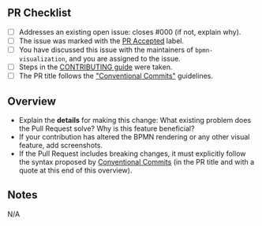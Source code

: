 <!--
👋 Hi, thanks for sending a Pull Request to bpmn-visualization! 💖
Please fill out all fields below and make sure each item is true and [x] checked.
Otherwise we may not be able to review your PR.
-->

## PR Checklist

- [ ] Addresses an existing open issue: closes #000 (if not, explain why).
- [ ] The issue was marked with the [PR Accepted](https://github.com/process-analytics/bpmn-visualization-js/issues?q=is%3Aissue+is%3Aopen+label%3A%22PR+accepted%22) label.
- [ ] You have discussed this issue with the maintainers of `bpmn-visualization`, and you are assigned to the issue. 
- [ ] Steps in the [CONTRIBUTING guide](https://github.com/process-analytics/bpmn-visualization-js/blob/master/CONTRIBUTING.md) were taken.
- [ ] The PR title follows the ["Conventional Commits"](https://www.conventionalcommits.org/en/v1.0.0/) guidelines.
<!--
It must look like `<type>[optional scope]: <lower case description>`

*type* can be (see existing Pull Request for more elements):
- chore
- docs
- feat
- fix
- refactor
  ...

If defined, the _optional scope_ must be put in parentheses.

Note: The title is used as proposal for the maintainer merging the Pull Request.
-->


## Overview

<!-- Description of what and why is changed, and how the code change does that. -->
- Explain the **details** for making this change: What existing problem does the Pull Request solve? Why is this feature beneficial?
- If your contribution has altered the BPMN rendering or any other visual feature, add screenshots.
- If the Pull Request includes breaking changes, it must explicitly follow the syntax proposed by [Conventional Commits](https://www.conventionalcommits.org/en/v1.0.0/#specification) (in the PR title and with a quote at this end of this overview).


## Notes

<!-- Use this paragraph to provide the reviewer with any additional information. -->

N/A

